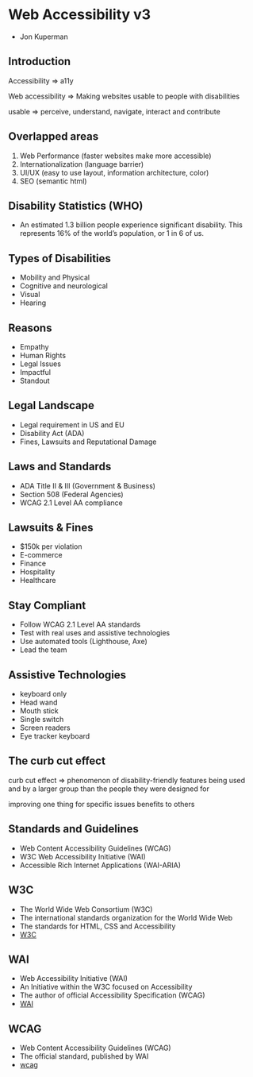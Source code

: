 # Web Accessibility v3

- Jon Kuperman

## Introduction

Accessibility => a11y

Web accessibility => Making websites usable to people with disabilities

usable => perceive, understand, navigate, interact and contribute

## Overlapped areas

1. Web Performance (faster websites make more accessible)
2. Internationalization (language barrier)
3. UI/UX (easy to use layout, information architecture, color)
4. SEO (semantic html)

## Disability Statistics (WHO)

- An estimated 1.3 billion people experience significant disability. This represents 16% of the world’s population, or 1 in 6 of us.

## Types of Disabilities

- Mobility and Physical
- Cognitive and neurological
- Visual
- Hearing

## Reasons

- Empathy
- Human Rights
- Legal Issues
- Impactful
- Standout

## Legal Landscape

- Legal requirement in US and EU
- Disability Act (ADA)
- Fines, Lawsuits and Reputational Damage

## Laws and Standards

- ADA Title II & III (Government & Business)
- Section 508 (Federal Agencies)
- WCAG 2.1 Level AA compliance

## Lawsuits & Fines

- $150k per violation
- E-commerce
- Finance
- Hospitality
- Healthcare

## Stay Compliant

- Follow WCAG 2.1 Level AA standards
- Test with real uses and assistive technologies
- Use automated tools (Lighthouse, Axe)
- Lead the team

## Assistive Technologies

- keyboard only
- Head wand
- Mouth stick
- Single switch
- Screen readers
- Eye tracker keyboard

## The curb cut effect

curb cut effect => phenomenon of disability-friendly features being used and by a larger group than the people they were designed for

improving one thing for specific issues benefits to others

## Standards and Guidelines

- Web Content Accessibility Guidelines (WCAG)
- W3C Web Accessibility Initiative (WAI)
- Accessible Rich Internet Applications (WAI-ARIA)

## W3C

- The World Wide Web Consortium (W3C)
- The international standards organization for the World Wide Web
- The standards for HTML, CSS and Accessibility
- [W3C](https://www.w3.org/)

## WAI

- Web Accessibility Initiative (WAI)
- An Initiative within the W3C focused on Accessibility
- The author of official Accessibility Specification (WCAG)
- [WAI](https://www.w3.org/WAI/)

## WCAG

- Web Content Accessibility Guidelines (WCAG)
- The official standard, published by WAI
- [wcag](https://www.w3.org/WAI/standards-guidelines/wcag/)
